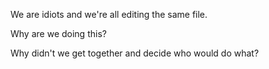 We are idiots and we're all editing the same file.

Why are we doing this?

Why didn't we get together and decide who would do what?